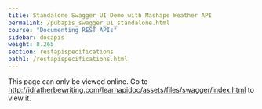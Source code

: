 ```yaml
---
title: Standalone Swagger UI Demo with Mashape Weather API
permalink: /pubapis_swagger_ui_standalone.html
course: "Documenting REST APIs"
sidebar: docapis
weight: 8.265
section: restapispecifications
path1: /restapispecifications.html
---
```


<p>This page can only be viewed online. Go to <a href="http://idratherbewriting.com/learnapidoc/assets/files/swagger/index.html">http://idratherbewriting.com/learnapidoc/assets/files/swagger/index.html</a> to view it.</p>
